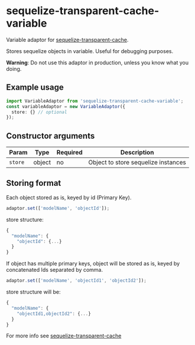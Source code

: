# sequelize-transparent-cache-variable

Variable adaptor for [sequelize-transparent-cache](https://www.npmjs.com/package/sequelize-transparent-cache).

Stores sequelize objects in variable. Useful for debugging purposes.

**Warning**: Do not use this adaptor in production, unless you know what you doing.

## Example usage

```typescript
import VariableAdaptor from 'sequelize-transparent-cache-variable';
const variableAdaptor = new VariableAdaptor({
  store: {} // optional
});
```

## Constructor arguments

| Param   | Type   | Required | Description                         |
|---------|--------|----------|-------------------------------------|
| `store` | object | no       | Object to store sequelize instances |

## Storing format
Each object stored as is, keyed by id (Primary Key).

```typescript
adaptor.set(['modelName', 'objectId']);
```
store structure:
```typescript
{
  "modelName": {
    "objectId": {...}
  }
}
```

If object has multiple primary keys, object will be stored as is, keyed
by concatenated Ids separated by comma.

```typescript
adaptor.set(['modelName', 'objectId1', 'objectId2']);
```
store structure will be:
```typescript
{
  "modelName": {
    "objectId1,objectId2": {...}
  }
}
```

For more info see [sequelize-transparent-cache](https://www.npmjs.com/package/sequelize-transparent-cache)